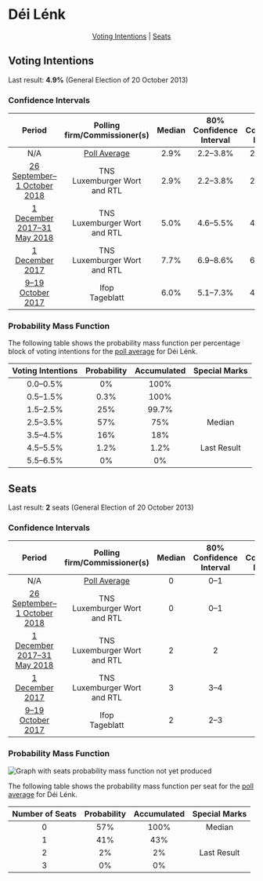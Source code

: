 # Déi Lénk

<p align="center"><a href="#voting-intentions">Voting Intentions</a> | <a href="#seats">Seats</a></p>

## Voting Intentions

Last result: **4.9%** (General Election of 20 October 2013)

### Confidence Intervals

| Period     | Polling firm/Commissioner(s) | Median | 80% Confidence Interval | 90% Confidence Interval | 95% Confidence Interval | 99% Confidence Interval |
|:----------:|:----------------:|:-----------:|:-----------------------:|:-----------------------:|:-----------------------:|:-----------------------:|
| N/A | [Poll Average](average.html) | 2.9% | 2.2–3.8% | 2.0–4.1% | 1.9–4.3% | 1.6–4.8% |
| [26 September–1 October 2018](2018-10-01-TNS.html) | TNS <br> Luxemburger Wort and RTL | 2.9% | 2.2–3.8% | 2.0–4.1% | 1.9–4.3% | 1.6–4.8% |
| [1 December 2017–31 May 2018](2018-05-31-TNS.html) | TNS <br> Luxemburger Wort and RTL | 5.0% | 4.6–5.5% | 4.4–5.7% | 4.3–5.8% | 4.1–6.0% |
| [1 December 2017](2017-12-01-TNS.html) | TNS <br> Luxemburger Wort and RTL | 7.7% | 6.9–8.6% | 6.7–8.8% | 6.5–9.0% | 6.2–9.4% |
| [9–19 October 2017](2017-10-19-Ifop.html) | Ifop <br> Tageblatt | 6.0% | 5.1–7.3% | 4.8–7.6% | 4.6–7.9% | 4.2–8.5% |

### Probability Mass Function

The following table shows the probability mass function per percentage block of voting intentions for the [poll average](average.html) for Déi Lénk.

| Voting Intentions | Probability | Accumulated | Special Marks |
|:-----------------:|:-----------:|:-----------:|:-------------:|
| 0.0–0.5% | 0% | 100% |  |
| 0.5–1.5% | 0.3% | 100% |  |
| 1.5–2.5% | 25% | 99.7% |  |
| 2.5–3.5% | 57% | 75% | Median |
| 3.5–4.5% | 16% | 18% |  |
| 4.5–5.5% | 1.2% | 1.2% | Last Result |
| 5.5–6.5% | 0% | 0% |  |


## Seats

Last result: **2** seats (General Election of 20 October 2013)

### Confidence Intervals

| Period     | Polling firm/Commissioner(s) | Median | 80% Confidence Interval | 90% Confidence Interval | 95% Confidence Interval | 99% Confidence Interval |
|:----------:|:----------------:|:------:|:-----------------------:|:-----------------------:|:-----------------------:|:-----------------------:|
| N/A | [Poll Average](average.html) | 0 | 0–1 | 0–1 | 0–1 | 0–2 |
| [26 September–1 October 2018](2018-10-01-TNS.html) | TNS <br> Luxemburger Wort and RTL | 0 | 0–1 | 0–1 | 0–1 | 0–2 |
| [1 December 2017–31 May 2018](2018-05-31-TNS.html) | TNS <br> Luxemburger Wort and RTL | 2 | 2 | 1–2 | 1–2 | 1–2 |
| [1 December 2017](2017-12-01-TNS.html) | TNS <br> Luxemburger Wort and RTL | 3 | 3–4 | 3–4 | 2–4 | 2–4 |
| [9–19 October 2017](2017-10-19-Ifop.html) | Ifop <br> Tageblatt | 2 | 2–3 | 2–3 | 2–3 | 2–4 |

### Probability Mass Function

![Graph with seats probability mass function not yet produced](average-seats-pmf-déilénk.png "Seats Probability Mass Function")

The following table shows the probability mass function per seat for the [poll average](average.html) for Déi Lénk.

| Number of Seats | Probability | Accumulated | Special Marks |
|:---------------:|:-----------:|:-----------:|:-------------:|
| 0 | 57% | 100% | Median |
| 1 | 41% | 43% |  |
| 2 | 2% | 2% | Last Result |
| 3 | 0% | 0% |  |


